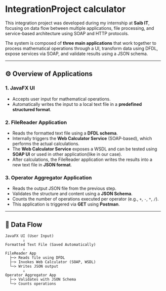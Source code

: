 # IntegrationProject calculator

This integration project was developed during my internship at **Saib IT**, focusing on data flow between multiple applications, file processing, and service-based architecture using SOAP and HTTP protocols.

The system is composed of **three main applications** that work together to process mathematical operations through a UI, transform data using DFDL, expose services via SOAP, and validate results using a JSON schema.

---

## ⚙️ Overview of Applications

### 1. **JavaFX UI**
- Accepts user input for mathematical operations.
- Automatically writes the input to a local text file in a **predefined structured format**.

### 2. **FileReader Application**
- Reads the formatted text file using a **DFDL schema**.
- Internally triggers the **Web Calculator Service** (SOAP-based), which performs the actual calculations.
- The **Web Calculator Service** exposes a WSDL and can be tested using **SOAP UI** or used in other application(like in our case).
- After calculations, the FileReader application writes the results into a new text file in **JSON format**.

### 3. **Operator Aggregator Application**
- Reads the output JSON file from the previous step.
- Validates the structure and content using a **JSON Schema**.
- Counts the number of operations executed per operator (e.g., `+`, `-`, `*`, `/`).
- This application is triggered via **GET** using **Postman**.

---

## 🔄 Data Flow

```plaintext
JavaFX UI (User Input)
        ↓
Formatted Text File (Saved Automatically)
        ↓
FileReader App
  ├─> Reads file using DFDL
  ├─> Invokes Web Calculator (SOAP, WSDL)
  └─> Writes JSON output
        ↓
Operator Aggregator App
  ├─> Validates with JSON Schema
  └─> Counts operations
